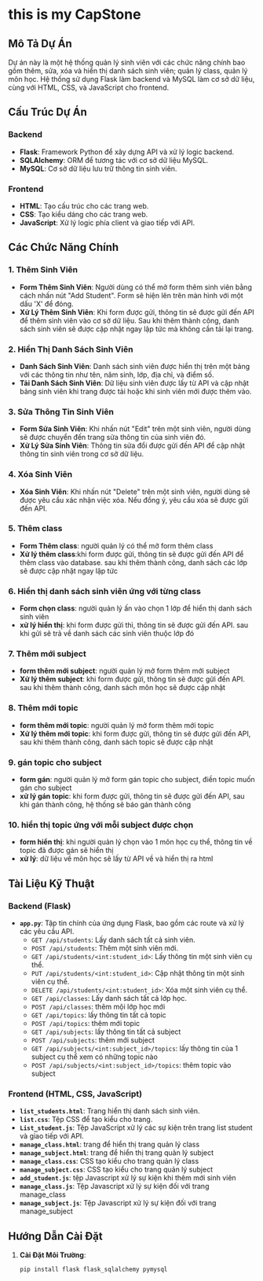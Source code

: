 # this is my CapStone 

## Mô Tả Dự Án
Dự án này là một hệ thống quản lý sinh viên với các chức năng chính bao gồm thêm, sửa, xóa và hiển thị danh sách sinh viên; quản lý class, quản lý môn học. Hệ thống sử dụng Flask làm backend và MySQL làm cơ sở dữ liệu, cùng với HTML, CSS, và JavaScript cho frontend.

## Cấu Trúc Dự Án

### Backend

- **Flask**: Framework Python để xây dựng API và xử lý logic backend.
- **SQLAlchemy**: ORM để tương tác với cơ sở dữ liệu MySQL.
- **MySQL**: Cơ sở dữ liệu lưu trữ thông tin sinh viên.

### Frontend

- **HTML**: Tạo cấu trúc cho các trang web.
- **CSS**: Tạo kiểu dáng cho các trang web.
- **JavaScript**: Xử lý logic phía client và giao tiếp với API.

## Các Chức Năng Chính

### 1. Thêm Sinh Viên

- **Form Thêm Sinh Viên**: Người dùng có thể mở form thêm sinh viên bằng cách nhấn nút "Add Student". Form sẽ hiện lên trên màn hình với một dấu 'X' để đóng.
- **Xử Lý Thêm Sinh Viên**: Khi form được gửi, thông tin sẽ được gửi đến API để thêm sinh viên vào cơ sở dữ liệu. Sau khi thêm thành công, danh sách sinh viên sẽ được cập nhật ngay lập tức mà không cần tải lại trang.

### 2. Hiển Thị Danh Sách Sinh Viên

- **Danh Sách Sinh Viên**: Danh sách sinh viên được hiển thị trên một bảng với các thông tin như tên, năm sinh, lớp, địa chỉ, và điểm số.
- **Tải Danh Sách Sinh Viên**: Dữ liệu sinh viên được lấy từ API và cập nhật bảng sinh viên khi trang được tải hoặc khi sinh viên mới được thêm vào.

### 3. Sửa Thông Tin Sinh Viên

- **Form Sửa Sinh Viên**: Khi nhấn nút "Edit" trên một sinh viên, người dùng sẽ được chuyển đến trang sửa thông tin của sinh viên đó.
- **Xử Lý Sửa Sinh Viên**: Thông tin sửa đổi được gửi đến API để cập nhật thông tin sinh viên trong cơ sở dữ liệu.

### 4. Xóa Sinh Viên

- **Xóa Sinh Viên**: Khi nhấn nút "Delete" trên một sinh viên, người dùng sẽ được yêu cầu xác nhận việc xóa. Nếu đồng ý, yêu cầu xóa sẽ được gửi đến API.
### 5. Thêm class

- **Form Thêm class**: người quản lý có thể mở form thêm class
- **Xử lý thêm class**:khi form được gửi, thông tin sẽ được gửi đến API để thêm class vào database. sau khi thêm thành công, danh sách các lớp sẽ được cập nhật ngay lập tức

### 6. Hiển thị danh sách sinh viên ứng với từng class

- **Form chọn class**: người quản lý ấn vào chọn 1 lớp để hiển thị danh sách sinh viên
- **xử lý hiển thị**: khi form được gửi thì, thông tin sẽ được gửi đến API. sau khi gửi sẽ trả về danh sách các sinh viên thuộc lớp đó

### 7. Thêm mới subject

- **form thêm mới subject**: người quản lý mở form thêm mới subject
- **Xử lý thêm subject**: khi form được gửi, thông tin sẽ được gửi đến API. sau khi thêm thành công, danh sách môn học sẽ được cập nhật 

### 8. Thêm mới topic

- **form thêm mới topic**: người quản lý mở form thêm mới topic 
- **Xử lý thêm mới topic**: khi form được gửi, thông tin sẽ được gửi đến API, sau khi thêm thành công, danh sách topic sẽ được cập nhật 

### 9. gán topic cho subject

- **form gán**: người quản lý mở form gán topic cho subject, điền topic muốn gán cho subject
- **xử lý gán topic**: khi form được gửi, thông tin sẽ được gửi đến API, sau khi gán thành công, hệ thống sẽ báo gán thành công

### 10. hiển thị topic ứng với mỗi subject được chọn

- **form hiển thị**: khi người quản lý chọn vào 1 môn học cụ thể, thông tin về topic đã được gán sẽ hiển thị
- **xử lý**: dữ liệu về môn học sẽ lấy từ API về và hiển thị ra html

## Tài Liệu Kỹ Thuật

### Backend (Flask)

- **`app.py`**: Tập tin chính của ứng dụng Flask, bao gồm các route và xử lý các yêu cầu API.
  - `GET /api/students`: Lấy danh sách tất cả sinh viên.
  - `POST /api/students`: Thêm một sinh viên mới.
  - `GET /api/students/<int:student_id>`: Lấy thông tin một sinh viên cụ thể.
  - `PUT /api/students/<int:student_id>`: Cập nhật thông tin một sinh viên cụ thể.
  - `DELETE /api/students/<int:student_id>`: Xóa một sinh viên cụ thể.
  - `GET /api/classes`: Lấy danh sách tất cả lớp học.
  - `POST /api/classes`: thêm mội lớp học mới 
  - `GET /api/topics`: lấy thông tin tất cả topic
  - `POST /api/topics`: thêm mới topic
  - `GET /api/subjects`: lấy thông tin tất cả subject
  - `POST /api/subjects`: thêm mới subject
  - `GET /api/subjects/<int:subject_id>/topics`: lấy thông tin của 1 subject cụ thể xem có những topic nào
  - `POST /api/subjects/<int:subject_id>/topics`: thêm topic vào subject

### Frontend (HTML, CSS, JavaScript)
- **`list_students.html`**: Trang hiển thị danh sách sinh viên.
- **`list.css`**: Tệp CSS để tạo kiểu cho trang.
- **`List_student.js`**: Tệp JavaScript xử lý các sự kiện trên trang list student và giao tiếp với API.
- **`manage_class.html`**: trang để hiển thị trang quản lý class
- **`manage_subject.html`**: trang để hiển thị trang quản lý subject
- **`manage_class.css`**: CSS tạo kiểu cho trang quản lý class
- **`manage_subject.css`**: CSS tạo kiểu cho trang quản lý subject
- **`add_student.js`**: tệp Javascript xử lý sự kiện khi thêm mới sinh viên
- **`manage_class.js`**: Tệp Javascript xử lý sự kiện đối với trang manage_class
- **`manage_subject.js`**: Tệp Javascript xử lý sự kiện đối với trang manage_subject

## Hướng Dẫn Cài Đặt

1. **Cài Đặt Môi Trường**:
   ```bash
   pip install flask flask_sqlalchemy pymysql